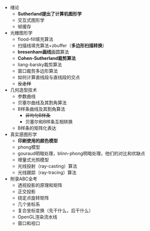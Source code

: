 

- 绪论
  - **Sutherland提出了计算机图形学**
  - 交互式图形学
  - 帧缓存
- 光栅图形学
  - flood-fill填充算法
  - 扫描线填充算法+zbuffer（**多边形扫描转换**）
  - **bresenham画线**画圆算法
  - **Cohen-Sutherland裁剪算法**
  - liang-barsky裁剪算法
  - 窗口裁剪多边形算法
  - 如何计算直线段与直线段的交点
  - ~~反走样~~
- 几何造型技术
  - 参数曲线
  - 贝塞尔曲线及其割角算法
  - B样条曲线及其割角算法
    - ~~非均匀B样条~~
    - 贝塞尔和B样条互相转换
  - B样条的矩阵化表达
- 真实感图形学
  - **印刷使用的颜色模型**
  - phong模型
  - gouraud明暗处理，blinn-phong明暗处理，他们的对比和优缺点
  - 增量式光照模型
  - 光线投射（ray-casting）算法
  - 光线跟踪（ray-tracing）算法
- 附录ABC全考
  - 透视投影的原理和矩阵
  - 正交投影
  - 绕定点旋转矩阵
  - 几个坐标系
  - 复合坐标变换（先干什么，后干什么）
  - OpenGL渲染流水线
  - 窗口和视口

